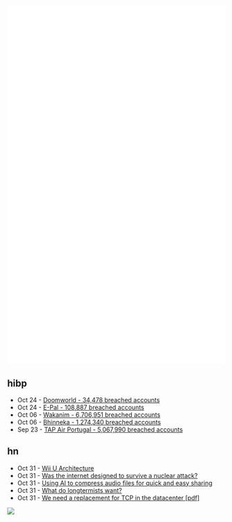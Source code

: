 ![Metrics](https://raw.githubusercontent.com/phixion/phixion/master/metrics.svg)

## hibp

<!--
for https://github.com/phixion/phixion/blob/main/.github/workflows/feeds.yml
-->
<!--START_SECTION:haveibeenpwnd-->
- Oct 24 - [Doomworld - 34,478 breached accounts](https://haveibeenpwned.com/PwnedWebsites#Doomworld)
- Oct 24 - [E-Pal - 108,887 breached accounts](https://haveibeenpwned.com/PwnedWebsites#EPal)
- Oct 06 - [Wakanim - 6,706,951 breached accounts](https://haveibeenpwned.com/PwnedWebsites#Wakanim)
- Oct 06 - [Bhinneka - 1,274,340 breached accounts](https://haveibeenpwned.com/PwnedWebsites#Bhinneka)
- Sep 23 - [TAP Air Portugal - 5,067,990 breached accounts](https://haveibeenpwned.com/PwnedWebsites#TAPAirPortugal)
<!--END_SECTION:haveibeenpwnd-->

## hn

<!--
for https://github.com/phixion/phixion/blob/main/.github/workflows/feeds.yml
-->
<!--START_SECTION:hn-->
- Oct 31 - [Wii U Architecture](https://www.copetti.org/writings/consoles/wiiu/)
- Oct 31 - [Was the internet designed to survive a nuclear attack?](https://siliconfolklore.com/internet-history/)
- Oct 31 - [Using AI to compress audio files for quick and easy sharing](https://ai.facebook.com/blog/ai-powered-audio-compression-technique/)
- Oct 31 - [What do longtermists want?](http://backreaction.blogspot.com/2022/10/what-do-longtermists-want.html)
- Oct 31 - [We need a replacement for TCP in the datacenter [pdf]](https://web.stanford.edu/~ouster/cgi-bin/papers/replaceTcp.pdf)
<!--END_SECTION:hn-->

<!--
for https://yhype.me
-->
![](https://hit.yhype.me/github/profile?user_id=13013670)
